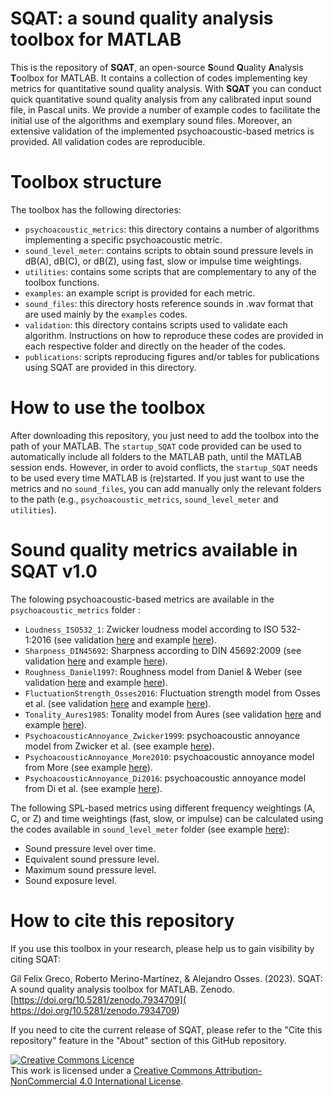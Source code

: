 # SQAT: a sound quality analysis toolbox for MATLAB
This is the repository of **SQAT**, an open-source **S**ound **Q**uality **A**nalysis **T**oolbox for MATLAB. It contains a collection of codes implementing key metrics for quantitative sound quality analysis. With **SQAT** you can conduct quick quantitative sound quality analysis from any calibrated input sound file, in Pascal units. We provide a number of example codes to facilitate the initial use of the algorithms and exemplary sound files. Moreover, an extensive validation of the implemented psychoacoustic-based metrics is provided. All validation codes are reproducible.

# Toolbox structure
The toolbox has the following directories:
- `psychoacoustic_metrics`: this directory contains a number of algorithms implementing a specific psychoacoustic metric. 
- `sound_level_meter`: contains scripts to obtain sound pressure levels in dB(A), dB(C), or dB(Z), using fast, slow or impulse time weightings.
- `utilities`: contains some scripts that are complementary to any of the toolbox functions.
- `examples`: an example script is provided for each metric.
- `sound_files`: this directory hosts reference sounds in .wav format that are used mainly by the `examples` codes. 
- `validation`: this directory contains scripts used to validate each algorithm. Instructions on how to reproduce these codes are provided in each respective folder and directly on the header of the codes.
- `publications`: scripts reproducing figures and/or tables for publications using SQAT are provided in this directory.

# How to use the toolbox
After downloading this repository, you just need to add the toolbox into the path of your MATLAB. The `startup_SQAT` code provided can be used to automatically include all folders to the MATLAB path, until the MATLAB session ends. However, in order to avoid conflicts, the `startup_SQAT` needs to be used every time MATLAB is (re)started. If you just want to use the metrics and no `sound_files`, you can add manually only the relevant folders to the path (e.g., `psychoacoustic_metrics`, `sound_level_meter` and `utilities`). 

# Sound quality metrics available in SQAT v1.0
The folowing psychoacoustic-based metrics are available in the `psychoacoustic_metrics` folder :
- `Loudness_ISO532_1`: Zwicker loudness model according to ISO 532-1:2016 (see validation [here](validation/Loudness_ISO532_1) and example [here](examples/Loudness_ISO532_1/ex_Loudness_ISO532_1.m)).
- `Sharpness_DIN45692`: Sharpness according to DIN 45692:2009 (see validation [here](validation/Sharpness_DIN45692) and example [here](examples/Sharpness_DIN45692/ex_Sharpness_DIN45692.m)). 
- `Roughness_Daniel1997`: Roughness model from Daniel & Weber (see validation [here](validation/Roughness_Daniel1997) and example [here](examples/Roughness_Daniel1997/ex_Roughness_Daniel1997.m)).  
- `FluctuationStrength_Osses2016`: Fluctuation strength model from Osses et al. (see validation [here](validation/FluctuationStrength_Osses2016) and example [here](examples/FluctuationStrength_Osses2016/ex_FluctuationStrength_Osses2016.m)).   
- `Tonality_Aures1985`: Tonality model from Aures (see validation [here](validation/Tonality_Aures1985) and example [here](examples/Tonality_Aures1985/ex_Tonality_Aures1985.m)).
- `PsychoacousticAnnoyance_Zwicker1999`: psychoacoustic annoyance model from Zwicker et al. (see example [here](examples/PsychoacousticAnnoyance_Zwicker1999/ex_PsychoacousticAnnoyance_Zwicker1999.m)).
- `PsychoacousticAnnoyance_More2010`: psychoacoustic annoyance model from More (see example [here](examples/PsychoacousticAnnoyance_More2010/ex_PsychoacousticAnnoyance_More2010.m)).
- `PsychoacousticAnnoyance_Di2016`: psychoacoustic annoyance model from Di et al. (see example [here](examples/PsychoacousticAnnoyance_Di2016/ex_PsychoacousticAnnoyance_Di2016.m)).

The following SPL-based metrics using different frequency weightings (A, C, or Z) and time weightings (fast, slow, or impulse) can be calculated using the codes available in `sound_level_meter` folder (see example [here](examples/sound_level_meter/ex_sound_level_meter.m)):

- Sound pressure level over time.
- Equivalent sound pressure level.
- Maximum sound pressure level.
- Sound exposure level.

# How to cite this repository
If you use this toolbox in your research, please help us to gain visibility by citing SQAT:

Gil Felix Greco, Roberto Merino-Martínez, & Alejandro Osses. (2023). SQAT: A sound quality analysis toolbox for MATLAB. Zenodo. [https://doi.org/10.5281/zenodo.7934709]( https://doi.org/10.5281/zenodo.7934709)

If you need to cite  the current release of SQAT, please refer to the "Cite this repository" feature in the "About" section of this GitHub repository.

<a rel="license" href="http://creativecommons.org/licenses/by-nc/4.0/"><img alt="Creative Commons Licence" style="border-width:0" src="https://i.creativecommons.org/l/by-nc/4.0/88x31.png" /></a><br />This work is licensed under a <a rel="license" href="http://creativecommons.org/licenses/by-nc/4.0/">Creative Commons Attribution-NonCommercial 4.0 International License</a>.


